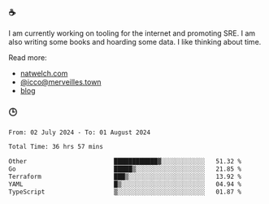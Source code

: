 ### ☕

I am currently working on tooling for the internet and promoting SRE. I am also writing some books and hoarding some data. I like thinking about time. 

Read more:

 - [natwelch.com](https://natwelch.com)
 - [@icco@merveilles.town](https://merveilles.town/@icco)
 - [blog](https://writing.natwelch.com)

### 🕒

<!--START_SECTION:waka-->

```txt
From: 02 July 2024 - To: 01 August 2024

Total Time: 36 hrs 57 mins

Other                        ████████████▓░░░░░░░░░░░░   51.32 %
Go                           █████▒░░░░░░░░░░░░░░░░░░░   21.85 %
Terraform                    ███▒░░░░░░░░░░░░░░░░░░░░░   13.92 %
YAML                         █▒░░░░░░░░░░░░░░░░░░░░░░░   04.94 %
TypeScript                   ▒░░░░░░░░░░░░░░░░░░░░░░░░   01.87 %
```

<!--END_SECTION:waka-->
